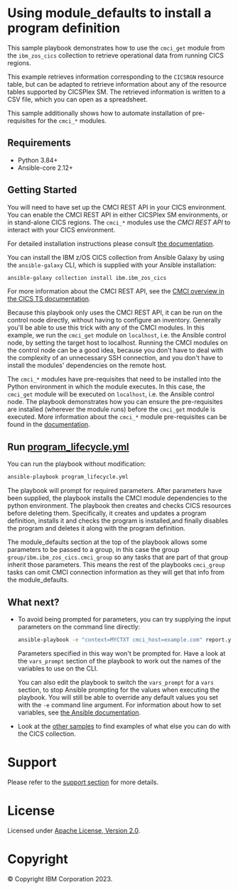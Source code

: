 # Using module_defaults to install a program definition

This sample playbook demonstrates how to use the `cmci_get` module from the
`ibm_zos_cics` collection to retrieve operational data from running CICS
regions.

This example retrieves information corresponding to the `CICSRGN`
resource table, but can be adapted to retrieve information about any of the
resource tables supported by CICSPlex SM. The retrieved information is written
to a CSV file, which you can open as a spreadsheet.

This sample additionally shows how to automate installation of pre-requisites
for the `cmci_*` modules.

## Requirements

- Python 3.84+
- Ansible-core 2.12+

## Getting Started

You will need to have set up the CMCI REST API in your CICS environment. You
can enable the CMCI REST API in either CICSPlex SM environments, or in
stand-alone CICS regions. The `cmci_*` modules use the *CMCI REST API* to
interact with your CICS environment.

For detailed installation instructions please consult
[the documentation](https://ibm.github.io/z_ansible_collections_doc/installation/installation.html).

You can install the IBM z/OS CICS collection from Ansible Galaxy by using the
`ansible-galaxy` CLI, which is supplied with your Ansible installation:

```bash
ansible-galaxy collection install ibm.ibm_zos_cics
```

For more information about the CMCI REST API, see the
[CMCI overview in the CICS TS documentation](https://www.ibm.com/docs/en/cics-ts/5.6?topic=environment-cics-management-client-interface-cmci).

Because this playbook only uses the CMCI REST API, it can be run on the control node directly, without having to
configure an inventory. Generally you'll be able to use this trick with any of the CMCI modules. In this example, we
run the `cmci_get` module on `localhost`, i.e. the Ansible control node, by setting the target host to localhost.
Running the CMCI modules on the control node can be a good idea, because you don't have to deal with the complexity of
an unnecessary SSH connection, and you don't have to install the modules' dependencies on the remote host.

The `cmci_*` modules have pre-requisites that need to be installed into the Python environment in which the module
executes. In this case, the `cmci_get` module will be executed on `localhost`, i.e. the Ansible control
node. The playbook demonstrates how you can ensure the pre-requisites are installed (wherever the module runs) before
the `cmci_get` module is executed. More information about the `cmci_*` module pre-requisites can be found in the
[documentation](https://ibm.github.io/z_ansible_collections_doc/ibm_zos_cics/docs/source/requirements_managed.html).

## Run [program_lifecycle.yml](program_lifecycle.yml)

You can run the playbook without modification:

```bash
ansible-playbook program_lifecycle.yml
````

The playbook will prompt for required parameters. After parameters have been supplied, the playbook installs the
CMCI module dependencies to the python environment. The playbook then creates and checks CICS resources before deleting them. Specifically, it creates and updates a program definition, installs it and checks the program is installed,and finally disables the program and deletes it along with the program definition.

The module_defaults section at the top of the playbook allows some parameters to be passed to a group, in this case the group `group/ibm.ibm_zos_cics.cmci_group` so any tasks that are part of that group inherit those parameters. This means the rest of the playbooks `cmci_group` tasks can omit CMCI connection information as they will get that info from the module_defaults.

## What next?

- To avoid being prompted for parameters, you can try supplying the input parameters on the command line directly:

  ```bash
  ansible-playbook -e "context=MYCTXT cmci_host=example.com" report.yml
  ```
  
  Parameters specified in this way won't be prompted for. Have a look at the `vars_prompt` section of the playbook to
  work out the names of the variables to use on the CLI.

  You can also edit the playbook to switch the `vars_prompt` for a `vars` section, to stop Ansible prompting for the
  values when executing the playbook. You will still be able to override any default values you set with the `-e`
  command line argument. For information about how to set variables, see
  [the Ansible documentation](https://docs.ansible.com/ansible/latest/user_guide/playbooks_variables.html).

- Look at the [other samples](../..) to find examples of what else you can do with the CICS collection.

# Support

Please refer to the [support section](../../../../README.md/#support) for more details.

# License

Licensed under [Apache License, Version 2.0](https://opensource.org/licenses/Apache-2.0).

# Copyright

© Copyright IBM Corporation 2023.

